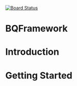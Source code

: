 [![Board Status](https://nicklasw-outlook.visualstudio.com/6c7a721b-e6ea-481d-b119-2b31dd64cad0/1dd1ac0a-6aaf-4143-ad0d-324640a66509/_apis/work/boardbadge/0c7f1811-088d-4ad7-8bb2-f1637f44509d?columnOptions=1)](https://nicklasw-outlook.visualstudio.com/6c7a721b-e6ea-481d-b119-2b31dd64cad0/_boards/board/t/1dd1ac0a-6aaf-4143-ad0d-324640a66509/Microsoft.RequirementCategory/)
# BQFramework

# Introduction

# Getting Started